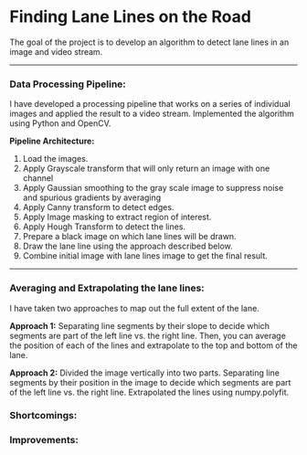 # **Finding Lane Lines on the Road** 

The goal of the project is to develop an algorithm to detect lane lines in an image and video stream. 

---

### Data Processing Pipeline:

I have developed a processing pipeline that works on a series of individual images and applied the result to a video stream. Implemented the algorithm using Python and OpenCV.

**Pipeline Architecture:**

1. Load the images.
2. Apply Grayscale transform that will only return an image with one channel
2. Apply Gaussian smoothing to the gray scale image to suppress noise and spurious gradients by averaging
3. Apply Canny transform to detect edges.
4. Apply Image masking to extract region of interest.
5. Apply Hough Transform to detect the lines.
6. Prepare a black image on which lane lines will be drawn.
6. Draw the lane line using the approach described below.
8. Combine initial image with lane lines image to get the final result.

---

### Averaging and Extrapolating the lane lines:

I have taken two approaches to map out the full extent of the lane.

**Approach 1:**
Separating line segments by their slope to decide which segments are part of the left line vs. the right line. Then, you can average the position of each of the lines and extrapolate to the top and bottom of the lane.

**Approach 2:**
Divided the image vertically into two parts. Separating line segments by their position in the image to decide which segments are part of the left line vs. the right line. Extrapolated the lines using numpy.polyfit.

### Shortcomings:


### Improvements:
